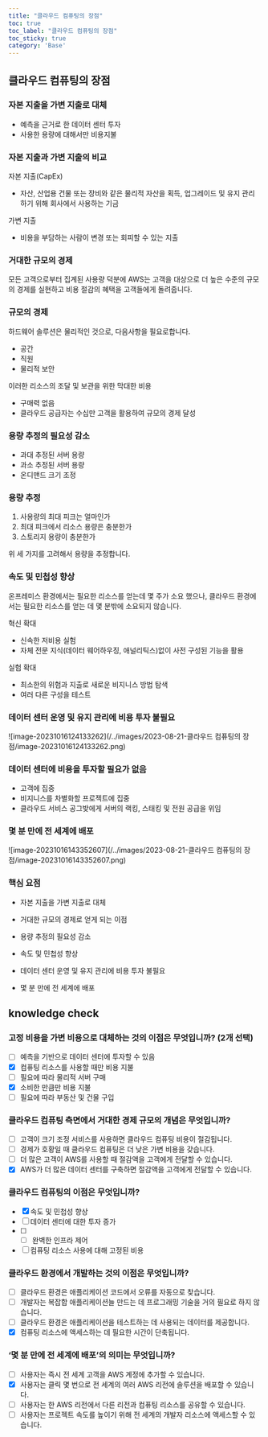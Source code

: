```yaml
---
title: "클라우드 컴퓨팅의 장점"
toc: true
toc_label: "클라우드 컴퓨팅의 장점"
toc_sticky: true
category: 'Base'
---
```


## 클라우드 컴퓨팅의 장점

### 자본 지출을 가변 지출로 대체

- 예측을 근거로 한 데이터 센터 투자
- 사용한 용량에 대해서만 비용지불

### 자본 지출과 가변 지출의 비교

자본 지출(CapEx)

- 자산, 산업용 건물 또는 장비와 같은 물리적 자산을 획득, 업그레이드 및 유지 관리하기 위해 회사에서 사용하는 기금

가변 지출

- 비용을 부담하는 사람이 변경 또는 회피할 수 있는 지출

### 거대한 규모의 경제

모든 고객으로부터 집계된 사용량 덕분에 AWS는 고객을 대상으로 더 높은 수준의 규모의 경제를 실현하고 비용 절감의 혜택을 고객들에게 돌려줍니다.

### 규모의 경제

하드웨어 솔루션은 물리적인 것으로, 다음사항을 필요로합니다.

- 공간
- 직원
- 물리적 보안

이러한 리소스의 조달 및 보관을 위한 막대한 비용

- 구매력 없음
- 클라우드 공급자는 수십만 고객을 활용하여 규모의 경제 달성



### 용량 추정의 필요성 감소

- 과대 추정된 서버 용량
- 과소 추정된 서버 용량
- 온디맨드 크기 조정

### 용량 추정

1. 사용량의 최대 피크는 얼마인가
2. 최대 피크에서 리소스 용량은 충분한가
3. 스토리지 용량이 충분한가

위 세 가지를 고려해서 용량을 추정합니다.

### 속도 및 민첩성 향상

온프레미스 환경에서는 필요한 리소스를 얻는데 몇 주가 소요 했으나, 클라우드 환경에서는 필요한 리소스를 얻는 데 몇 분밖에 소요되지 않습니다.

혁신 확대

- 신속한 저비용 실험
- 자체 전문 지식(데이터 웨어하우징, 애널리틱스)없이 사전 구성된 기능을 활용

실험 확대

- 최소한의 위험과 지출로 새로운 비지니스 방법 탐색
- 여러 다른 구성을 테스트

### 데이터 센터 운영 및 유지 관리에 비용 투자 불필요

![image-20231016124133262](/../images/2023-08-21-클라우드 컴퓨팅의 장점/image-20231016124133262.png)

### 데이터 센터에 비용을 투자할 필요가 없음

- 고객에 집중
- 비지니스를 차별화할 프로젝트에 집중
- 클라우드 서비스 공그밪에게 서버의 랙킹, 스태킹 및 전원 공급을 위임

### 몇 분 만에 전 세계에 배포

![image-20231016143352607](/../images/2023-08-21-클라우드 컴퓨팅의 장점/image-20231016143352607.png)

### 핵심 요점

- 자본 지출을 가변 지출로 대체
- 거대한 규모의 경제로 얻게 되는 이점

- 용량 추정의 필요성 감소
- 속도 및 민첩성 향상
- 데이터 센터 운영 및 유지 관리에 비용 투자 불필요
- 몇 분 만에 전 세계에 배포

## knowledge check

### 고정 비용을 가변 비용으로 대체하는 것의 이점은 무엇입니까? (2개 선택)

- [ ] 예측을 기반으로 데이터 센터에 투자할 수 있음
- [x] 컴퓨팅 리소스를 사용할 때만 비용 지불
- [ ] 필요에 따라 물리적 서버 구매
- [x] 소비한 만큼만 비용 지불
- [ ] 필요에 따라 부동산 및 건물 구입

### 클라우드 컴퓨팅 측면에서 거대한 경제 규모의 개념은 무엇입니까?

- [ ] 고객이 크기 조정 서비스를 사용하면 클라우드 컴퓨팅 비용이 절감됩니다.
- [ ]  경제가 호황일 때 클라우드 컴퓨팅은 더 낮은 가변 비용을 갖습니다.
- [ ]  더 많은 고객이 AWS를 사용할 때 절감액을 고객에게 전달할 수 있습니다.
- [x]  AWS가 더 많은 데이터 센터를 구축하면 절감액을 고객에게 전달할 수 있습니다.

### 클라우드 컴퓨팅의 이점은 무엇입니까?

- [x] 속도 및 민첩성 향상
- [ ] 데이터 센터에 대한 투자 증가
- [ ] - [ ] 완벽한 인프라 제어
- [ ] 컴퓨팅 리소스 사용에 대해 고정된 비용

### 클라우드 환경에서 개발하는 것의 이점은 무엇입니까?

- [ ] 클라우드 환경은 애플리케이션 코드에서 오류를 자동으로 찾습니다.
- [ ] 개발자는 복잡합 애플리케이션늘 만드는 데 프로그래밍 기술을 거의 필요로 하지 않습니다.
- [ ] 클라우드 환경은 애플리케이션을 테스트하는 데 사용되는 데이터를 제공합니다.
- [x] 컴퓨팅 리소스에 액세스하는 데 필요한 시간이 단축됩니다.

### ‘몇 분 만에 전 세계에 배포’의 의미는 무엇입니까?

- [ ] 사용자는 즉시 전 세계 고객을 AWS 계정에 추가할 수 있습니다.
- [x] 사용자는 클릭 몇 번으로 전 세계의 여러 AWS 리전에 솔루션을 배포할 수 있습니다.
- [ ] 사용자는 한 AWS 리전에서 다른 리전과 컴퓨팅 리소스를 공유할 수 있습니다.
- [ ] 사용자는 프로젝트 속도를 높이기 위해 전 세계의 개발자 리소스에 액세스할 수 있습니다.